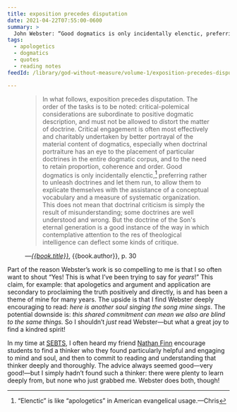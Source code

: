 ```yaml
---
title: exposition precedes disputation
date: 2021-04-22T07:55:00-0600
summary: >
  John Webster: “Good dogmatics is only incidentally elenctic, preferring rather to unleash doctrines and let them run, to allow them to explicate themselves with the assistance of a conceptual vocabulary and a measure of systematic organization.”
tags:
  - apologetics
  - dogmatics
  - quotes
  - reading notes
feedId: /library/god-without-measure/volume-1/exposition-precedes-disputation/

---
```


<figure class='quotation'>

> In what follows, exposition precedes disputation. The order of the tasks is to be noted: critical-polemical considerations are subordinate to positive dogmatic description, and must not be allowed to distort the matter of doctrine. Critical engagement is often most effectively and charitably undertaken by better portrayal of the material content of dogmatics, especially when doctrinal portraiture has an eye to the placement of particular doctrines in the entire dogmatic corpus, and to the need to retain proportion, coherence and order. Good dogmatics is only incidentally elenctic,[^def] preferring rather to unleash doctrines and let them run, to allow them to explicate themselves with the assistance of a conceptual vocabulary and a measure of systematic organization. This does not mean that doctrinal criticism is simply the result of misunderstanding; some doctrines are well understood and wrong. But the doctrine of the Son's eternal generation is a good instance of the way in which contemplative attention to the res of theological intelligence can deflect some kinds of critique.

<figcaption>—<a href="{{book.link}}"><cite>{{book.title}}</cite></a>, {{book.author}}, p. 30</figcaption>

</figure>

[^def]: “Elenctic” is like “apologetics” in American evangelical usage.—Chris

Part of the reason Webster’s work is so compelling to me is that I so often want to shout “Yes! This is what I’ve been trying to say for *years*!” This claim, for example: that apologetics and argument and application are secondary to proclaiming the truth positively and directly, is and has been a theme of mine for many years. The upside is that I find Webster deeply encouraging to read: *here is another soul singing the song mine sings*. The potential downside is: *this shared commitment can mean we also are blind to the same things.* So I shouldn’t *just* read Webster—but what a great joy to find a kindred spirit!

In my time at [<abbr title="Southeastern Baptist Theological Seminary">SEBTS</abbr>][sebts], I often heard my friend [Nathan Finn][finn] encourage students to find a thinker who they found particularly helpful and engaging to mind and soul, and then to commit to reading and understanding that thinker deeply and thoroughly. The advice always seemed good—very good!—but I simply hadn’t found such a thinker: there were plenty to learn deeply from, but none who just grabbed me. Webster does both, though!

[sebts]: https://www.sebts.edu
[finn]: http://www.nathanfinn.com